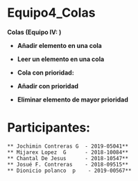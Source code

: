 # Equipo4_Colas

**Colas (Equipo IV: )**

- **Añadir elemento en una cola**
- **Leer un elemento en una cola**
 
 - **Cola con prioridad:**
 - __Añadir con prioridad__
 - **Eliminar elemento de mayor prioridad**
 
 # Participantes:
    ** Jochimin Contreras G  - 2019-05041**
    ** Mijarex Lopez  G      - 2018-10084**
    ** Chantal De Jesus      - 2018-10547**
    ** Josué F. Contreras    - 2018-09515**
    ** Dionicio polanco  p    - 2019-00567**
